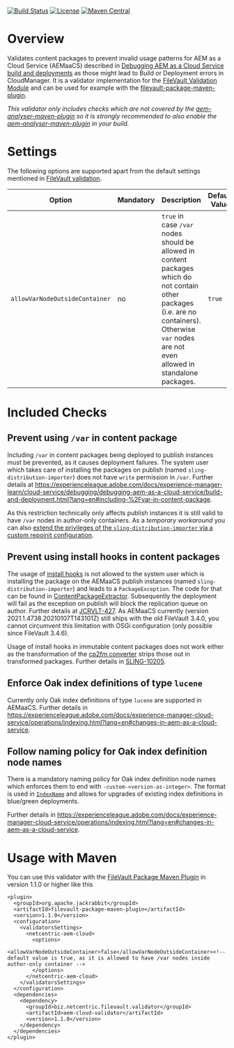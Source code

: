 [![Build Status](https://img.shields.io/github/workflow/status/Netcentric/aem-cloud-validator/maven-cicd)](https://github.com/Netcentric/aem-cloud-validator/actions)
[![License](https://img.shields.io/badge/License-EPL%201.0-red.svg)](https://opensource.org/licenses/EPL-1.0)
[![Maven Central](https://img.shields.io/maven-central/v/biz.netcentric.filevault.validator/aem-cloud-validator)](https://search.maven.org/artifact/biz.netcentric.filevault.validator/aem-cloud-validator)


# Overview

Validates content packages to prevent invalid usage patterns for AEM as a Cloud Service (AEMaaCS) described in [Debugging AEM as a Cloud Service build and deployments](https://experienceleague.adobe.com/docs/experience-manager-learn/cloud-service/debugging/debugging-aem-as-a-cloud-service/build-and-deployment.html?lang=en#build-images) as those might lead to Build or Deployment errors in CloudManager. It is a validator implementation for the [FileVault Validation Module][2] and can be used for example with the [filevault-package-maven-plugin][3].

*This validator only includes checks which are not covered by the [aem-analyser-maven-plugin][aem-analyser-maven-plugin] so it is strongly recommended to also enable the [aem-analyser-maven-plugin][aem-analyser-maven-plugin] in your build.*

# Settings

The following options are supported apart from the default settings mentioned in [FileVault validation][2].

Option | Mandatory | Description | Default Value
--- | --- | --- | ---
`allowVarNodeOutsideContainer` | no | `true` in case `/var` nodes should be allowed in content packages which do not contain other packages (i.e. are no containers). Otherwise `var` nodes are not even allowed in standalone packages. | `true`

# Included Checks

## Prevent using `/var` in content package

Including `/var` in content packages being deployed to publish instances must be prevented, as it causes deployment failures. The system user which takes care of installing the packages on publish (named `sling-distribution-importer`) does not have `write` permission in `/var`. Further details at <https://experienceleague.adobe.com/docs/experience-manager-learn/cloud-service/debugging/debugging-aem-as-a-cloud-service/build-and-deployment.html?lang=en#including-%2Fvar-in-content-package>.

As this restriction technically only affects publish instances it is still valid to have `/var` nodes in author-only containers.
As a *temporary workaround* you can also [extend the privileges of the `sling-distribution-importer` via a custom repoinit configuration](https://helpx.adobe.com/in/experience-manager/kb/cm/cloudmanager-deploy-fails-due-to-sling-distribution-aem.html).

## Prevent using install hooks in content packages

The usage of [install hooks](http://jackrabbit.apache.org/filevault/installhooks.html) is not allowed to the system user which is installing the package on the AEMaaCS publish instances (named `sling-distribution-importer`) and leads to a `PackageException`. The code for that can be found in [ContentPackageExtractor](https://github.com/apache/sling-org-apache-sling-distribution-journal/blob/ba075183c374a09b86ca6fa4755a05b26e74866d/src/main/java/org/apache/sling/distribution/journal/bookkeeper/ContentPackageExtractor.java#L93). Subsequently the deployment will fail as the exception on publish will block the replication queue on author. Further details at [JCRVLT-427](https://issues.apache.org/jira/browse/JCRVLT-427). As AEMaaCS currently (version 2021.1.4738.20210107T143101Z) still ships with the old FileVault 3.4.0, you cannot circumvent this limitation with OSGi configuration (only possible since FileVault 3.4.6).

Usage of install hooks in immutable content packages does not work either as the transformation of the [cp2fm converter](https://github.com/apache/sling-org-apache-sling-feature-cpconverter) strips those out in transformed packages. Further details in [SLING-10205](https://issues.apache.org/jira/browse/SLING-10205).

## Enforce Oak index definitions of type `lucene`

Currently only Oak index definitions of type `lucene` are supported in AEMaaCS. Further details in <https://experienceleague.adobe.com/docs/experience-manager-cloud-service/operations/indexing.html?lang=en#changes-in-aem-as-a-cloud-service>.

## Follow naming policy for Oak index definition node names

There is a mandatory naming policy for Oak index definition node names which enforces them to end with `-custom-<version-as-integer>`. The format is used in [`IndexName`](https://github.com/apache/jackrabbit-oak/blob/08c7b20e0676739d9c445b5249c3f71004b6b894/oak-search/src/main/java/org/apache/jackrabbit/oak/plugins/index/search/spi/query/IndexName.java#L36) and allows for upgrades of existing index definitions in blue/green deployments.

Further details in <https://experienceleague.adobe.com/docs/experience-manager-cloud-service/operations/indexing.html?lang=en#changes-in-aem-as-a-cloud-service>.

# Usage with Maven

You can use this validator with the [FileVault Package Maven Plugin][3] in version 1.1.0 or higher like this

```
<plugin>
  <groupId>org.apache.jackrabbit</groupId>
  <artifactId>filevault-package-maven-plugin</artifactId>
  <version>1.1.0</version>
  <configuration>
    <validatorsSettings>
      <netcentric-aem-cloud>
        <options>
          <allowVarNodeOutsideContainer>false</allowVarNodeOutsideContainer><!-- default value is true, as it is allowed to have /var nodes inside author-only container -->
        </options>
      </netcentric-aem-cloud>
    </validatorsSettings>
  </configuration>
  <dependencies>
    <dependency>
      <groupId>biz.netcentric.filevault.validator</groupId>
      <artifactId>aem-cloud-validator</artifactId>
      <version>1.1.0</version>
    </dependency>
  </dependencies>
</plugin>
```


[aem-analyser-maven-plugin]: https://github.com/adobe/aemanalyser-maven-plugin/tree/main/aemanalyser-maven-plugin
[2]: https://jackrabbit.apache.org/filevault/validation.html
[3]: https://jackrabbit.apache.org/filevault-package-maven-plugin/index.html
